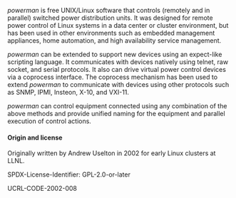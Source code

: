 *powerman* is free UNIX/Linux software that controls (remotely and in
parallel) switched power distribution units.  It was designed for remote
power control of Linux systems in a data center or cluster environment,
but has been used in other environments such as embedded management
appliances, home automation, and high availability service management.

*powerman* can be extended to support new devices using an expect-like
scripting language.  It communicates with devices natively using telnet,
raw socket, and serial protocols.  It also can drive virtual power control
devices via a coprocess interface.  The coprocess mechanism has been used
to extend *powerman* to communicate with devices using other protocols
such as SNMP, IPMI, Insteon, X-10, and VXI-11.

*powerman* can control equipment connected using any combination of the
above methods and provide unified naming for the equipment and parallel
execution of control actions.

#### Origin and license

Originally written by Andrew Uselton in 2002 for early Linux clusters at LLNL.

SPDX-License-Identifier: GPL-2.0-or-later

UCRL-CODE-2002-008
